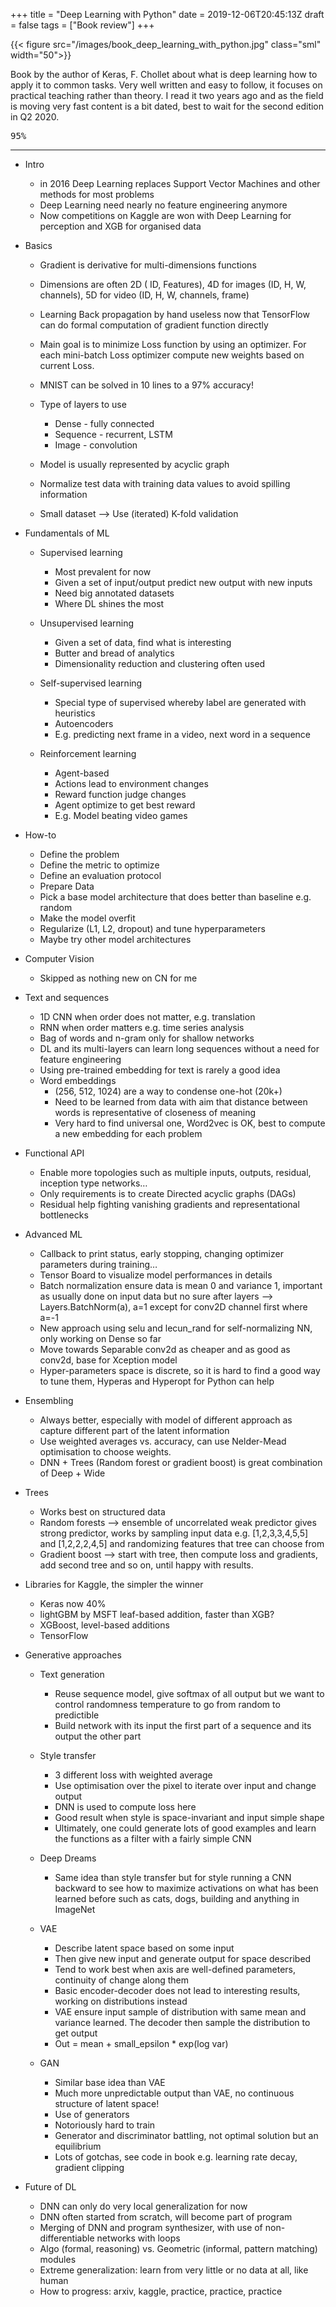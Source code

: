 +++
title = "Deep Learning with Python"
date = 2019-12-06T20:45:13Z
draft = false
tags = ["Book review"]
+++

{{< figure src="/images/book_deep_learning_with_python.jpg"  class="sml" width="50">}}

Book by the author of Keras, F. Chollet about what is deep learning how to apply it to common tasks. Very well written and easy to follow, it focuses on practical teaching rather than theory. I read it two years ago and as the field is moving very fast content is a bit dated, best to wait for the second edition in Q2 2020.

<kbd>95%</kbd>

<!--more-->

***

* Intro
  * in 2016 Deep Learning replaces Support Vector Machines and other methods for most problems
  * Deep Learning need nearly no feature engineering anymore
  * Now competitions on Kaggle are won with Deep Learning for perception and XGB for organised data

* Basics
  * Gradient is derivative for multi-dimensions functions
  * Dimensions are often 2D ( ID, Features), 4D for images (ID, H, W, channels), 5D for video (ID, H, W, channels, frame)
  * Learning Back propagation by hand useless now that TensorFlow can do formal computation of gradient function directly
  * Main goal is to minimize Loss function by using an optimizer. For each mini-batch Loss optimizer compute new weights based on current Loss.
  * MNIST can be solved in 10 lines to a 97% accuracy!

  * Type of layers to use
    * Dense - fully connected
    * Sequence - recurrent, LSTM
    * Image - convolution

  * Model is usually represented by acyclic graph
  * Normalize test data with training data values to avoid spilling information
  * Small dataset --> Use (iterated) K-fold validation

* Fundamentals of ML
  * Supervised learning
    * Most prevalent for now
    * Given a set of input/output predict new output with new inputs
    * Need big annotated datasets
    * Where DL shines the most

  * Unsupervised learning
    * Given a set of data, find what is interesting
    * Butter and bread of analytics
    * Dimensionality reduction and clustering often used

  * Self-supervised learning
    * Special type of supervised whereby label are generated with heuristics
    * Autoencoders
    * E.g. predicting next frame in a video, next word in a sequence

  * Reinforcement learning
    * Agent-based
    * Actions lead to environment changes
    * Reward function judge changes
    * Agent optimize to get best reward
    * E.g. Model beating video games

* How-to
  * Define the problem
  * Define the metric to optimize
  * Define an evaluation protocol
  * Prepare Data
  * Pick a base model architecture that does better than baseline e.g. random
  * Make the model overfit
  * Regularize (L1, L2, dropout) and tune hyperparameters
  * Maybe try other model architectures

* Computer Vision
  * Skipped as nothing new on CN for me

* Text and sequences
  * 1D CNN when order does not matter, e.g. translation
  * RNN when order matters e.g. time series analysis
  * Bag of words and n-gram only for shallow networks
  * DL and its multi-layers can learn long sequences without a need for feature engineering
  * Using pre-trained embedding for text is rarely a good idea
  * Word embeddings 
    * (256, 512, 1024) are a way to condense one-hot (20k+)
    * Need to be learned from data with aim that distance between words is representative of closeness of meaning
    * Very hard to find universal one, Word2vec is OK, best to compute a new embedding for each problem

* Functional API
  * Enable more topologies such as multiple inputs, outputs, residual, inception type networks…
  * Only requirements is to create Directed acyclic graphs (DAGs)
  * Residual help fighting vanishing gradients and representational bottlenecks

* Advanced ML
  * Callback to print status, early stopping, changing optimizer parameters during training…
  * Tensor Board to visualize model performances in details
  * Batch normalization  ensure data is mean 0 and variance 1, important as usually done on input data but no sure after layers --> Layers.BatchNorm(a), a=1 except for conv2D channel first where a=-1
  * New approach using selu and lecun_rand for self-normalizing NN, only working on Dense so far
  * Move towards Separable conv2d as cheaper and as good as conv2d, base for Xception model
  * Hyper-parameters space is discrete, so it is hard to find a good way to tune them, Hyperas and Hyperopt for Python can help

* Ensembling
  * Always better, especially with model of different approach as capture different part of the latent information
  * Use weighted averages vs. accuracy, can use Nelder-Mead optimisation to choose weights.
  * DNN + Trees (Random forest or gradient boost) is great combination of Deep + Wide

* Trees
  * Works best on structured data
  * Random forests --> ensemble of uncorrelated weak predictor gives strong predictor, works by sampling input data  e.g. [1,2,3,3,4,5,5] and [1,2,2,2,4,5] and randomizing features that tree can choose from
  * Gradient boost --> start with tree, then compute loss and gradients, add second tree and so on, until happy with results.

* Libraries for Kaggle, the simpler the winner
  * Keras now 40%
  * lightGBM by MSFT leaf-based addition, faster than XGB?
  * XGBoost, level-based additions
  * TensorFlow

* Generative approaches
  * Text generation
    * Reuse sequence model, give softmax of all output but we want to control randomness temperature to go from random to predictible
    * Build network with its input the first part of a sequence and its output the other part

  * Style transfer
    * 3 different loss with weighted average
    * Use optimisation over the pixel to iterate over input and change output
    * DNN is used to compute loss here
    * Good result when style is space-invariant and input simple shape
    * Ultimately, one could generate lots of good examples and learn the functions as a filter with a fairly simple CNN

  * Deep Dreams
    * Same idea than style transfer but for style running a CNN backward to see how to maximize activations on what has been learned before such as cats, dogs, building and anything in ImageNet

  * VAE
    * Describe latent space based on some input
    * Then give new input and generate output for space described
    * Tend to work best when axis are well-defined parameters, continuity of change along them
    * Basic encoder-decoder does not lead to interesting results, working on distributions instead
    * VAE ensure input sample of distribution with same mean and variance learned. The decoder then sample the distribution to get output
    * Out = mean + small_epsilon * exp(log var)

  * GAN
    * Similar base idea than VAE
    * Much more unpredictable output than VAE, no continuous structure of latent space!
    * Use of generators
    * Notoriously hard to train
    * Generator and discriminator battling, not optimal solution but an equilibrium
    * Lots of gotchas, see code in book e.g. learning rate decay, gradient clipping

* Future of DL
  * DNN can only do very local generalization for now
  * DNN often started from scratch, will become part of program
  * Merging of DNN and program synthesizer, with use of non-differentiable networks with loops
  * Algo (formal, reasoning) vs. Geometric (informal, pattern matching) modules
  * Extreme generalization: learn from very little or no data at all, like human
  * How to progress: arxiv, kaggle, practice, practice, practice